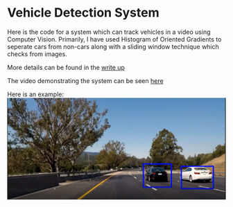 # Vehicle Detection System

Here is the code for a system which can track vehicles in a video using Computer Vision.
Primarily, I have used Histogram of Oriented Gradients to seperate cars from non-cars along with a sliding window technique which checks from images.

More details can be found in the [write up](https://github.com/aneesh-joshi/VehicleDetectionSystem/blob/master/WriteUp.pdf)

The video demonstrating the system can be seen [here](https://github.com/aneesh-joshi/VehicleDetectionSystem/blob/master/output_video/FinalVideoWithBuffer.mp4)

Here is an example:
![alt-text](https://github.com/aneesh-joshi/VehicleDetectionSystem/blob/master/DisplayImage.PNG)
